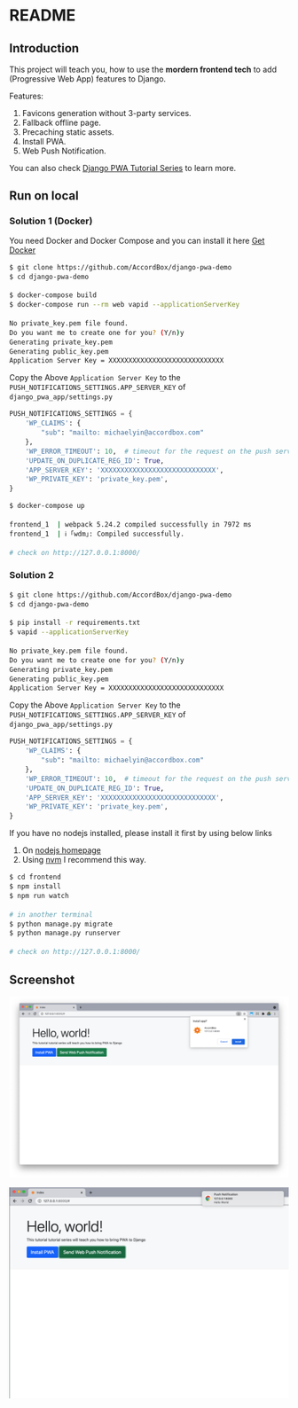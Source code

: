 # README

## Introduction

This project will teach you, how to use the **mordern frontend tech** to add (Progressive Web App) features to Django.

Features:

1. Favicons generation without 3-party services.
1. Fallback offline page.
1. Precaching static assets.
1. Install PWA.
1. Web Push Notification.

You can also check [Django PWA Tutorial Series](https://www.accordbox.com/blog/django-pwa-tutorial/) to learn more.

## Run on local

### Solution 1 (Docker)

You need Docker and Docker Compose and you can install it here [Get Docker](https://docs.docker.com/get-docker/)

```bash
$ git clone https://github.com/AccordBox/django-pwa-demo
$ cd django-pwa-demo

$ docker-compose build
$ docker-compose run --rm web vapid --applicationServerKey

No private_key.pem file found.
Do you want me to create one for you? (Y/n)y
Generating private_key.pem
Generating public_key.pem
Application Server Key = XXXXXXXXXXXXXXXXXXXXXXXXXXXXX
```

Copy the Above `Application Server Key` to the `PUSH_NOTIFICATIONS_SETTINGS.APP_SERVER_KEY` of `django_pwa_app/settings.py`

```python
PUSH_NOTIFICATIONS_SETTINGS = {
    'WP_CLAIMS': {
        "sub": "mailto: michaelyin@accordbox.com"
    },
    'WP_ERROR_TIMEOUT': 10,  # timeout for the request on the push server
    'UPDATE_ON_DUPLICATE_REG_ID': True,
    'APP_SERVER_KEY': 'XXXXXXXXXXXXXXXXXXXXXXXXXXXXX',
    'WP_PRIVATE_KEY': 'private_key.pem',
}
```

```bash
$ docker-compose up

frontend_1  | webpack 5.24.2 compiled successfully in 7972 ms
frontend_1  | ℹ ｢wdm｣: Compiled successfully.

# check on http://127.0.0.1:8000/
```

### Solution 2

```bash
$ git clone https://github.com/AccordBox/django-pwa-demo
$ cd django-pwa-demo

$ pip install -r requirements.txt
$ vapid --applicationServerKey

No private_key.pem file found.
Do you want me to create one for you? (Y/n)y
Generating private_key.pem
Generating public_key.pem
Application Server Key = XXXXXXXXXXXXXXXXXXXXXXXXXXXXX
```

Copy the Above `Application Server Key` to the `PUSH_NOTIFICATIONS_SETTINGS.APP_SERVER_KEY` of `django_pwa_app/settings.py`

```python
PUSH_NOTIFICATIONS_SETTINGS = {
    'WP_CLAIMS': {
        "sub": "mailto: michaelyin@accordbox.com"
    },
    'WP_ERROR_TIMEOUT': 10,  # timeout for the request on the push server
    'UPDATE_ON_DUPLICATE_REG_ID': True,
    'APP_SERVER_KEY': 'XXXXXXXXXXXXXXXXXXXXXXXXXXXXX',
    'WP_PRIVATE_KEY': 'private_key.pem',
}
```

If you have no nodejs installed, please install it first by using below links

1. On [nodejs homepage](https://nodejs.org/en/download/)
1. Using [nvm](https://github.com/nvm-sh/nvm) I recommend this way.

```bash
$ cd frontend
$ npm install
$ npm run watch

# in another terminal
$ python manage.py migrate
$ python manage.py runserver

# check on http://127.0.0.1:8000/
```

## Screenshot

![](./misc/install_pwa.png)

![](./misc/send_notification.png)
